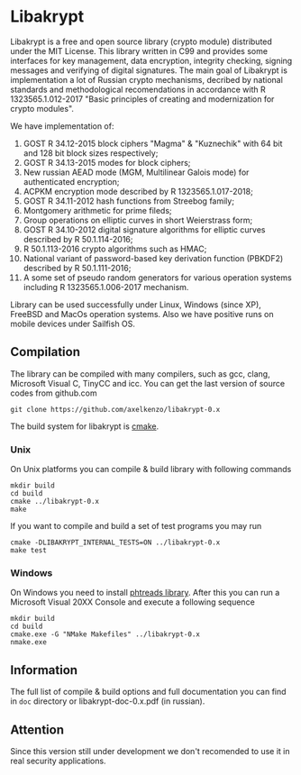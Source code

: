 # Libakrypt

Libakrypt is a free and open source library (crypto module) distributed under
the MIT License. This library written in C99 and provides some interfaces for
key management, data encryption, integrity checking, signing messages and verifying
of digital signatures. The main goal of Libakrypt is implementation a lot of Russian
crypto mechanisms, decribed by national standards and methodological recomendations
in accordance with R 1323565.1.012-2017
"Basic principles of creating and modernization for crypto modules".

We have implementation of:

 1. GOST R 34.12-2015 block ciphers "Magma" & "Kuznechik" with 64 bit and 128 bit block sizes respectively;
 2. GOST R 34.13-2015 modes for block ciphers;
 3. New russian AEAD mode (MGM, Multilinear Galois mode) for authenticated encryption;
 4. ACPKM encryption mode described by R 1323565.1.017-2018;
 5. GOST R 34.11-2012 hash functions from Streebog family;
 6. Montgomery arithmetic for prime fileds;
 7. Group operations on elliptic curves in short Weierstrass form;
 8. GOST R 34.10-2012 digital signature algorithms for elliptic curves described by R 50.1.114-2016;
 9. R 50.1.113-2016 crypto algorithms such as HMAC;
10. National variant of password-based key derivation function (PBKDF2) described by R 50.1.111-2016;
11. A some set of pseudo random generators for various operation systems including
    R 1323565.1.006-2017 mechanism.

Library can be used successfully under Linux, Windows (since XP), FreeBSD and MacOs operation systems.
Also we have positive runs on mobile devices under Sailfish OS.


## Compilation

The library can be compiled with many compilers,
such as gcc, clang, Microsoft Visual C, TinyCC and icc.
You can get the last version of source codes from github.com

    git clone https://github.com/axelkenzo/libakrypt-0.x

The build system for libakrypt is [cmake](https://cmake.org/).

### Unix
On Unix platforms you can compile & build library with following commands

    mkdir build
    cd build
    cmake ../libakrypt-0.x
    make

If you want to compile and build a set of test programs you may run

    cmake -DLIBAKRYPT_INTERNAL_TESTS=ON ../libakrypt-0.x
    make test

### Windows
On Windows you need to install [phtreads library](https://sourceware.org/pthreads-win32/).
After this you can run a Microsoft Visual 20XX Console and execute a following sequence

    mkdir build
    cd build
    cmake.exe -G "NMake Makefiles" ../libakrypt-0.x
    nmake.exe


## Information

The full list of compile & build options and full documentation you can find
in `doc` directory or libakrypt-doc-0.x.pdf (in russian).

## Attention

Since this version still under development we don't recomended to use it
in real security applications.
